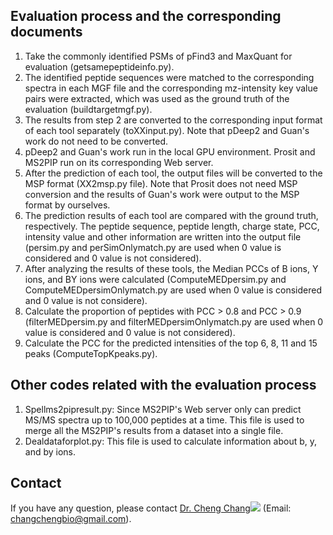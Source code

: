 ## Evaluation process and the corresponding documents

1. Take the commonly identified PSMs of pFind3 and MaxQuant for evaluation (getsamepeptideinfo.py).
2. The identified peptide sequences were matched to the corresponding spectra in each MGF file and the corresponding mz-intensity key value pairs were extracted, which was used as the ground truth of the evaluation (buildtargetmgf.py).
3. The results from step 2 are converted to the corresponding input format of each tool separately (toXXinput.py). Note that pDeep2 and Guan's work do not need to be converted.
4. pDeep2 and Guan's work run in the local GPU environment. Prosit and MS2PIP run on its corresponding Web server.
5. After the prediction of each tool, the output files will be converted to the MSP format (XX2msp.py file). Note that Prosit does not need MSP conversion and the results of Guan's work were output to the MSP format by ourselves.
6. The prediction results of each tool are compared with the ground truth, respectively. The peptide sequence, peptide length, charge state, PCC, intensity value and other information are written into the output file (persim.py and perSimOnlymatch.py are used when 0 value is considered and 0 value is not considered).
7. After analyzing the results of these tools, the Median PCCs of B ions, Y ions, and BY ions were calculated (ComputeMEDpersim.py and ComputeMEDpersimOnlymatch.py are used when 0 value is considered and 0 value is not considere).
8. Calculate the proportion of peptides with PCC > 0.8 and PCC > 0.9 (filterMEDpersim.py and filterMEDpersimOnlymatch.py are used when 0 value is considered and 0 value is not considered).
9. Calculate the PCC for the predicted intensities of the top 6, 8, 11 and 15 peaks (ComputeTopKpeaks.py).

## Other codes related with the evaluation process
1. Spellms2pipresult.py: Since MS2PIP's Web server only can predict MS/MS spectra up to 100,000 peptides at a time. This file is used to merge all the MS2PIP's results from a dataset into a single file.
2. Dealdataforplot.py: This file is used to calculate information about b, y, and by ions.

##  Contact

  If you have any question, please contact [Dr. Cheng Chang](https://orcid.org/0000-0002-0361-2438)![](https://orcid.org/sites/default/files/images/orcid_16x16.png)
(Email: [changchengbio@gmail.com](mailto:changchengbio@gmail.com)).


